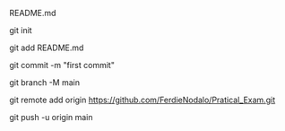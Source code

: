 README.md
 
git init

git add README.md

git commit -m "first commit"

git branch -M main

git remote add origin https://github.com/FerdieNodalo/Pratical_Exam.git

git push -u origin main
